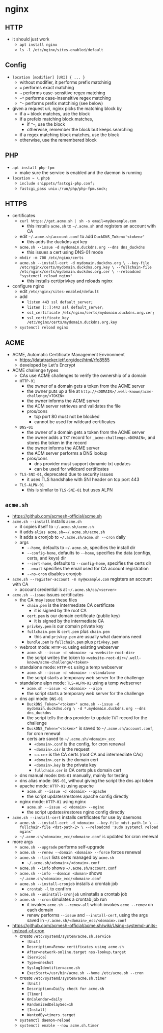 nginx
=====

## HTTP

- it should just work
  - `apt install nginx`
  - `ls -l /etc/nginx/sites-enabled/default`

## Config

- `location [modifier] [URI] { ... }`
  - without modifier, it performs prefix matchinig
  - `=` performs exact matching
  - `~` performs case-sensitive regex matching
  - `~*` performs case-insensitive regex matching
  - `^~` performs prefix matchinig (see below)
- given a request uri, nginx picks the matching block by
  - if a `=` block matches, use the block
  - if a prefeix matching block matches,
    - if `^~`, use the block
    - otherwise, remember the block but keeps searching
  - if a regex matching block matches, use the block
  - otherwise, use the remembered block

## PHP

- `apt install php-fpm`
  - make sure the service is enabled and the daemon is running
- `location ~ \.php$`
  - `include snippets/fastcgi-php.conf;`
  - `fastcgi_pass unix:/run/php/php-fpm.sock;`

## HTTPS

- certificates
  - `curl https://get.acme.sh | sh -s email=my@example.com`
    - this installs `acme.sh` to `~/.acme.sh` and registers an account with CA
  - edit `~/.acme.sh/account.conf` to add `DuckDNS_Token='<token>'`
    - this adds the duckdns api key
  - `acme.sh --issue -d mydomain.duckdns.org --dns dns_duckdns`
    - this issues a cert using DNS-01 mode
  - `mkdir -m 700 /etc/nginx/certs`
  - `acme.sh --install-cert -d mydomain.duckdns.org \
         --key-file /etc/nginx/certs/mydomain.duckdns.org.key \
         --fullchain-file /etc/nginx/certs/mydomain.duckdns.org.cer \
         --reloadcmd "systemctl reload nginx"`
    - this installs cert/privkey and reloads nginx
- configure nginx
  - edit `/etc/nginx/sites-enabled/default`
  - add
    - `listen 443 ssl default_server;`
    - `listen [::]:443 ssl default_server;`
    - `ssl_certificate /etc/nginx/certs/mydomain.duckdns.org.cer;`
    - `ssl_certificate_key /etc/nginx/certs/mydomain.duckdns.org.key`
  - `systemctl reload nginx`

## ACME

- ACME, Automatic Certificate Management Environment
  - <https://datatracker.ietf.org/doc/html/rfc8555>
  - developed by Let's Encrypt
- ACME challenge types
  - CAs use ACME challenges to verify the ownership of a domain
  - `HTTP-01`
    - the owner of a domain gets a token from the ACME server
    - the owner puts up a file at
      `http://<DOMAIN>/.well-known/acme-challenge/<TOKEN>`
    - the owner informs the ACME server
    - the ACM server retrieves and validates the file
    - pros/cons
      - tcp port 80 must not be blocked
      - cannot be used for wildcard certificates
  - `DNS-01`
    - the owner of a domain gets a token from the ACME server
    - the owner adds a `TXT` record for `_acme-challenge.<DOMAIN>`, and stores
      the token in the record
    - the owner informs the ACME server
    - the ACM server performs a DNS lookup
    - pros/cons
      - dns provider must support dynamic txt updates
      - can be used for wildcard certificates
  - `TLS-SNI-01`, deprecated due to security issues
    - it uses TLS handshake with SNI header on tcp port 443
  - `TLS-ALPN-01`
    - this is similar to `TLS-SNI-01` but uses ALPN

## `acme.sh`

- <https://github.com/acmesh-official/acme.sh>
- `acme.sh --install` installs `acme.sh`
  - it copies itself to `~/.acme.sh/acme.sh`
  - it adds `alias acme.sh=~/.acme.sh/acme.sh`
  - it adds a cronjob to `~/.acme.sh/acme.sh --cron` daily
  - args
    - `--home`, defaults to `~/.acme.sh`, specifies the install dir
    - `--config-home`, defaults to `--home`, specifies the data (configs,
      certs, and keys) dir
    - `--cert-home`, defaults to `--config-home`, specifies the certs dir
    - `--email` specifies the email used for CA account registration
    - `--no-cron` disables cronjob
- `acme.sh --register-account -m my@example.com` registers an account with CA
  - account credential is at `~/.acme.sh/ca/<server>`
- `acme.sh --issue` issues certificates
  - the CA may issue these files
    - `chain.pem` is the intermediate CA certificate
      - it is signed by the root CA
    - `cert.pem` is our domain certificate (public key)
      - it is signed by the intermediate CA
    - `privkey.pem` is our domain private key
    - `fullchain.pem` is `cert.pem` plus `chain.pem`
      - this and `privkey.pem` are usually what daemons need
    - `bundle.pem` is `fullchain.pem` plus `privkey.pem`
  - webroot mode: `HTTP-01` using existing webserver
    - `acme.sh --issue -d <domain> -w <website-root-dir>`
    - the script writes the token to
      `<website-root-dir>/.well-known/acme-challenge/<token>`
  - standalone mode: `HTTP-01` using a temp webserver
    - `acme.sh --issue -d <domain> --standalone`
    - the script starts a temporary web server for the challenge
  - standalone alpn mode: `TLS-ALPN-01` using a temp webserver
    - `acme.sh --issue -d <domain> --alpn`
    - the script starts a temporary web server for the challenge
  - dns api mode: `DNS-01`
    - `DuckDNS_Token="<token>" acme.sh --issue -d mydomain.duckdns.org \
                                 -d *.mydomain.duckdns.org --dns dns_duckdns`
    - the script tells the dns provider to update `TXT` record for the
      challenge
    - `DuckDNS_Token="<token>"` is saved to `~/.acme.sh/account.conf`, for
      cron renewal
    - certs are saved to `~/.acme.sh/<domain>_ecc`
      - `<domain>.conf` is the config, for cron renewal
      - `<domain>.csr` is the request
      - `ca.cer` is the CA certs (root CA and intermediate CAs)
      - `<domain>.cer` is the domain cert
      - `<domain>.key` is the private key
      - `fullchain.cer` is CA certs plus domain cert
  - dns manual mode: `DNS-01` manually, mainly for testing
  - dns alias mode: `DNS-01`, without giving the script the dns api token
  - apache mode: `HTTP-01` using apache
    - `acme.sh --issue -d <domain> --apache`
    - the script updates/restores apache config directly
  - nginx mode: `HTTP-01` using nginx
    - `acme.sh --issue -d <domain> --nginx`
    - the script updates/restores nginx config directly
- `acme.sh --install-cert` installs certificates for use by daemons
  - `acme.sh --install-cert -d <domain> --key-file <dst-path-1> \
             --fullchain-file <dst-path-2> \
             --reloadcmd 'sudo systemcl reload nginx'`
  - `~/.acme.sh/<domain>_ecc/<domain>.conf` is updated for cron renewal
- more args
  - `acme.sh --upgrade` performs self-upgrade
  - `acme.sh --renew --domain <domain> --force` forces renewal
  - `acme.sh --list` lists certs managed by `acme.sh`
    - `~/.acme.sh/<domain>/<domain>.conf`
  - `acme.sh --info` shows `~/.acme.sh/account.conf`
  - `acme.sh --info --domain <doman>` shows `~/.acme.sh/<domain>_ecc/<domain>.conf`
  - `acme.sh --install-cronjob` installs a crontab job
    - `crontab -l` to confirm
  - `acme.sh --uninstall-cronjob` uninstalls a crontab job
  - `acme.sh --cron` simulates a crontab job run
    - it invokes `acme.sh --renew-all` which invokes `acme --renew` on each
      domain
    - renew performs `--issue` and `--install-cert`, using the args saved in
      `~/.acme.sh/<domain>_ecc/<domain>.conf`
- <https://github.com/acmesh-official/acme.sh/wiki/Using-systemd-units-instead-of-cron>
  - create `/etc/systemd/system/acme.sh.service`
    - `[Unit]`
    - `Description=Renew certificates using acme.sh`
    - `After=network-online.target nss-lookup.target`
    - `[Service]`
    - `Type=oneshot`
    - `SyslogIdentifier=acme.sh`
    - `ExecStart=/usr/bin/acme.sh --home /etc/acme.sh --cron`
  - create `/etc/systemd/system/acme.sh.timer`
    - `[Unit]`
    - `Description=Daily check for acme.sh`
    - `[Timer]`
    - `OnCalendar=daily`
    - `RandomizedDelaySec=1h`
    - `[Install]`
    - `WantedBy=timers.target`
  - `systemctl daemon-reload`
  - `systemctl enable --now acme.sh.timer`
